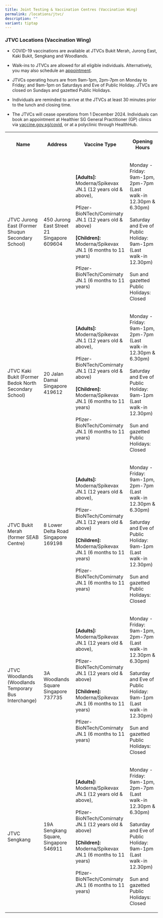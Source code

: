 ```yaml
---
title: Joint Testing & Vaccination Centres (Vaccination Wing)
permalink: /locations/jtvc/
description: ""
variant: tiptap
---
```

<h3><strong>JTVC Locations (Vaccination Wing)</strong></h3>
<ul data-tight="true" class="tight">
<li>
<p>COVID-19 vaccinations are available at JTVCs Bukit Merah, Jurong East,
Kaki Bukit, Sengkang and Woodlands.</p>
</li>
<li>
<p>Walk-ins to JTVCs are allowed for all eligible individuals. Alternatively,
you may also schedule an <a href="https://vaccine.gov.sg/covid" rel="noopener noreferrer nofollow" target="_blank">appointment</a>.</p>
</li>
<li>
<p>JTVCs operating hours are from 9am-1pm, 2pm-7pm on Monday to Friday; and
9am-1pm on Saturdays and Eve of Public Holiday. JTVCs are closed on Sundays
and gazetted Public Holidays.</p>
</li>
<li>
<p>Individuals are reminded to arrive at the JTVCs at least 30 minutes prior
to the lunch and closing time.</p>
</li>
<li>
<p>The JTVCs will cease operations from 1 December 2024. Individuals can
book an appointment at Healthier SG General Practitioner (GP) clinics via
<a href="http://vaccine.gov.sg/covid" rel="noopener noreferrer nofollow" target="_blank">vaccine.gov.sg/covid</a>, or at a polyclinic through HealthHub.</p>
</li>
</ul>
<table style="minWidth: 100px">
<colgroup>
<col>
<col>
<col>
<col>
</colgroup>
<tbody>
<tr>
<th rowspan="1" colspan="1">
<p>Name</p>
</th>
<th rowspan="1" colspan="1">
<p>Address</p>
</th>
<th rowspan="1" colspan="1">
<p>Vaccine Type</p>
</th>
<th rowspan="1" colspan="1">
<p>Opening Hours</p>
</th>
</tr>
<tr>
<td rowspan="1" colspan="1">
<p>JTVC Jurong East (Former Shuqun Secondary School)</p>
</td>
<td rowspan="1" colspan="1">
<p>450 Jurong East Street 21 Singapore 609604</p>
</td>
<td rowspan="1" colspan="1">
<p><strong>[Adults]:</strong>
<br>Moderna/Spikevax JN.1 (12 years old &amp; above),
<br>
<br>Pfizer-BioNTech/Comirnaty JN.1 (12 years old &amp; above)
<br>
<br><strong>[Children]:</strong>
<br>Moderna/Spikevax JN.1 (6 months to 11 years)
<br>
<br>Pfizer-BioNTech/Comirnaty JN.1 (6 months to 11 years)</p>
</td>
<td rowspan="1" colspan="1">
<p>Monday - Friday: 9am-1pm, 2pm-7pm (Last walk-in 12.30pm &amp; 6.30pm)
<br>
<br>Saturday and Eve of Public Holiday: 9am-1pm (Last walk-in 12.30pm)
<br>
<br>Sun and gazetted Public Holidays: Closed</p>
</td>
</tr>
<tr>
<td rowspan="1" colspan="1">
<p>JTVC Kaki Bukit (Former Bedok North Secondary School)</p>
</td>
<td rowspan="1" colspan="1">
<p>20 Jalan Damai Singapore 419612</p>
</td>
<td rowspan="1" colspan="1">
<p><strong>[Adults]:</strong>
<br>Moderna/Spikevax JN.1 (12 years old &amp; above),
<br>
<br>Pfizer-BioNTech/Comirnaty JN.1 (12 years old &amp; above)
<br>
<br><strong>[Children]:</strong>
<br>Moderna/Spikevax JN.1 (6 months to 11 years)
<br>
<br>Pfizer-BioNTech/Comirnaty JN.1 (6 months to 11 years)</p>
</td>
<td rowspan="1" colspan="1">
<p>Monday - Friday: 9am-1pm, 2pm-7pm (Last walk-in 12.30pm &amp; 6.30pm)
<br>
<br>Saturday and Eve of Public Holiday: 9am-1pm (Last walk-in 12.30pm)
<br>
<br>Sun and gazetted Public Holidays: Closed</p>
</td>
</tr>
<tr>
<td rowspan="1" colspan="1">
<p>JTVC Bukit Merah (former SEAB Centre)</p>
</td>
<td rowspan="1" colspan="1">
<p>8 Lower Delta Road Singapore 169198</p>
</td>
<td rowspan="1" colspan="1">
<p><strong>[Adults]:</strong>
<br>Moderna/Spikevax JN.1 (12 years old &amp; above),
<br>
<br>Pfizer-BioNTech/Comirnaty JN.1 (12 years old &amp; above)
<br>
<br><strong>[Children]:</strong>
<br>Moderna/Spikevax JN.1 (6 months to 11 years)
<br>
<br>Pfizer-BioNTech/Comirnaty JN.1 (6 months to 11 years)</p>
</td>
<td rowspan="1" colspan="1">
<p>Monday - Friday: 9am-1pm, 2pm-7pm (Last walk-in 12.30pm &amp; 6.30pm)
<br>
<br>Saturday and Eve of Public Holiday: 9am-1pm (Last walk-in 12.30pm)
<br>
<br>Sun and gazetted Public Holidays: Closed</p>
</td>
</tr>
<tr>
<td rowspan="1" colspan="1">
<p>JTVC Woodlands (Woodlands Temporary Bus Interchange)</p>
</td>
<td rowspan="1" colspan="1">
<p>3A Woodlands Square Singapore 737735</p>
</td>
<td rowspan="1" colspan="1">
<p><strong>[Adults]:</strong>
<br>Moderna/Spikevax JN.1 (12 years old &amp; above),
<br>
<br>Pfizer-BioNTech/Comirnaty JN.1 (12 years old &amp; above)
<br>
<br><strong>[Children]:</strong>
<br>Moderna/Spikevax JN.1 (6 months to 11 years)
<br>
<br>Pfizer-BioNTech/Comirnaty JN.1 (6 months to 11 years)</p>
</td>
<td rowspan="1" colspan="1">
<p>Monday - Friday: 9am-1pm, 2pm-7pm (Last walk-in 12.30pm &amp; 6.30pm)
<br>
<br>Saturday and Eve of Public Holiday: 9am-1pm (Last walk-in 12.30pm)
<br>
<br>Sun and gazetted Public Holidays: Closed</p>
</td>
</tr>
<tr>
<td rowspan="1" colspan="1">
<p>JTVC Sengkang</p>
</td>
<td rowspan="1" colspan="1">
<p>19A Sengkang Square, Singapore 546911</p>
</td>
<td rowspan="1" colspan="1">
<p><strong>[Adults]:</strong>
<br>Moderna/Spikevax JN.1 (12 years old &amp; above),
<br>
<br>Pfizer-BioNTech/Comirnaty JN.1 (12 years old &amp; above)
<br>
<br><strong>[Children]:</strong>
<br>Moderna/Spikevax JN.1 (6 months to 11 years)
<br>
<br>Pfizer-BioNTech/Comirnaty JN.1 (6 months to 11 years)</p>
</td>
<td rowspan="1" colspan="1">
<p>Monday - Friday: 9am-1pm, 2pm-7pm (Last walk-in 12.30pm &amp; 6.30pm)
<br>
<br>Saturday and Eve of Public Holiday: 9am-1pm (Last walk-in 12.30pm)
<br>
<br>Sun and gazetted Public Holidays: Closed</p>
</td>
</tr>
</tbody>
</table>
<p></p>